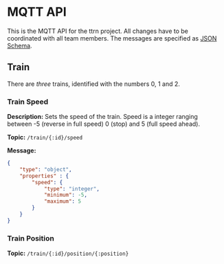 # MQTT API

This is the MQTT API for the ttrn project. All changes have to be coordinated with all team members. The messages are specified as [JSON Schema](http://json-schema.org/understanding-json-schema/).

## Train

There are _three_ trains, identified with the numbers 0, 1 and 2.

### Train Speed

**Description:** Sets the speed of the train. Speed is a integer ranging between -5 (reverse in full speed) 0 (stop) and 5 (full speed ahead).

**Topic:** `/train/{:id}/speed` 

**Message:**

```json
{
	"type": "object",
	"properties" : {
		"speed": {
			"type": "integer",
			"minimum": -5,
			"maximum": 5
		}
	}
}
```


### Train Position

**Topic:** `/train/{:id}/position/{:position}` 



